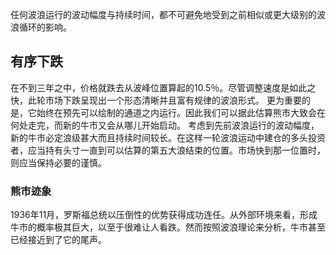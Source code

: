 任何波浪运行的波动幅度与持续时间，都不可避免地受到之前相似或更大级别的波浪循环的影响。
## 有序下跌
在不到三年之中，价格就跌去从波峰位置算起的10.5％。尽管调整速度是如此之快，此轮市场下跌呈现出一个形态清晰并且富有规律的波浪形式。
更为重要的是，它始终在预先可以绘制的通道之内运行。因此我们可以据此估算熊市大致会在何处走完，而新的牛市又会从哪儿开始启动。
考虑到先前波浪运行的波动幅度，新的牛市必定浪级甚大而且持续时间较长。在这样一轮波浪运动中建仓的多头投资者，应当持有头寸一直到可以估算的第五大浪结束的位置。市场快到那一位置时，则应当保持必要的谨慎。

### 熊市迹象
1936年11月，罗斯福总统以压倒性的优势获得成功连任。从外部环境来看，形成牛市的概率极其巨大，以至于很难让人看跌。然而按照波浪理论来分析，牛市甚至已经接近到了它的尾声。